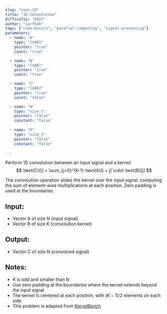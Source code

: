 ```yaml
---
slug: "conv-1d"
title: "1D Convolution"
difficulty: "EASY"
author: "sarthak"
tags: ["cuda-basics", "parallel-computing", "signal-processing"]
parameters:
  - name: "A"
    type: "[VAR]"
    pointer: "true"
    const: "true"

  - name: "B" 
    type: "[VAR]"
    pointer: "true"
    const: "true"

  - name: "C" 
    type: "[VAR]"
    pointer: "true"
    const: "false"

  - name: "N"
    type: "size_t"
    pointer: "false"
    constant: "false"
    
  - name: "K" 
    type: "size_t"
    pointer: "false"
    constant: "false"
    
---
```


Perform 1D convolution between an input signal and a kernel:
$$
\text{C}[i] = \sum_{j=0}^{K-1} \text{A}[i + j] \cdot \text{B}[j]
$$

The convolution operation slides the kernel over the input signal, computing the sum of element-wise multiplications at each position. Zero padding is used at the boundaries.

## Input:
- Vector $\text{A}$ of size $\text{N}$ (input signal)
- Vector $\text{B}$ of size $\text{K}$ (convolution kernel)

## Output:
- Vector $\text{C}$ of size $\text{N}$ (convolved signal)

## Notes:
- $\text{K}$ is odd and smaller than $\text{N}$
- Use zero padding at the boundaries where the kernel extends beyond the input signal
- The kernel is centered at each position, with $(K-1)/2$ elements on each side
- This problem is adapted from [KernelBench](https://github.com/ScalingIntelligence/KernelBench/blob/main/KernelBench/level1/67_conv_standard_1D.py)